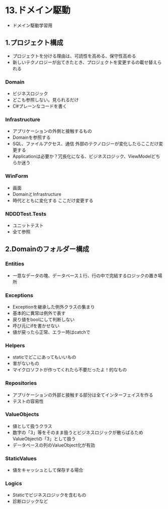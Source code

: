 # 13.ドメイン駆動
* ドメイン駆動学習用

## 1.プロジェクト構成
* プロジェクトを分ける理由は、可読性を高める、保守性高める
* 新しいテクノロジーが出てきたとき、プロジェクトを変更するの載せ替えられる

### Domain
* ビジネスロジック
* どこも参照しない。見られるだけ
* C#プレーンなコードを書く


### Infrastructure
* アプリケーションの外側と接触するもの
* Domainを参照する
* SQL、ファイルアクセス、通信 外部のテクノロジーが変化したらここだけ変更する
* Applicationは必要か？冗長化になる、ビジネスロジック、ViewModelどちらか迷う


### WinForm
* 画面
* DomainとInfrastructure
* 時代とともに変化する ここだけ変更する


### NDDDTest.Tests
* ユニットテスト
* 全て参照


## 2.Domainのフォルダー構成

### Entities
* 一意なデータの塊、データベース１行、行の中で完結するロジックの置き場所


### Exceptions
* Exceptionを継承した例外クラスの集まり
* 基本的に異常は例外で表す
* 戻り値をboolにして判断しない
* 呼び元にifを書かせない
* 値が戻ったら正常、エラー時はcatchで


### Helpers
* staticでどこにあってもいいもの
* 害がないもの
* マイクロソフトが作ってくれたら不要だったよ！的なもの


### Repositories
* アプリケーションの外部と接触する部分は全てインターフェイスを作る
* テストの容易性


### ValueObjects
* 値として扱うクラス
* 数字の「3」等をそのまま扱うとビジネスロジックが散らばるためValueObjectの「3」として扱う
* データベースの列のValueObject化が有効


### StaticValues
* 値をキャッシュとして保存する場合


### Logics
* Staticでビジネスロジックを含むもの
* 診断ロジックなど
